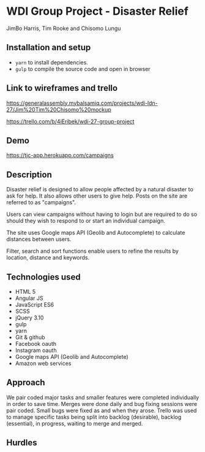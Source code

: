 # WDI Group Project - Disaster Relief
JimBo Harris, Tim Rooke and Chisomo Lungu


## Installation and setup

* `yarn` to install dependencies.
* `gulp` to compile the source code and open in browser

## Link to wireframes and trello
https://generalassembly.mybalsamiq.com/projects/wdi-ldn-27/Jim%20Tim%20Chisomo%20mockup

https://trello.com/b/4iEribek/wdi-27-group-project

## Demo

https://tjc-app.herokuapp.com/campaigns

## Description

Disaster relief is designed to allow people affected by a natural disaster to ask for help. It also allows other users to give help. Posts on the site are referred to as "campaigns".

Users can view campaigns without having to login but are required to do so should they wish to respond to or start an individual campaign.

The site uses Google maps API (Geolib and Autocomplete) to calculate distances between users.

Filter, search and sort functions enable users to refine the results by location, distance and keywords.

## Technologies used

* HTML 5
* Angular JS
* JavaScript ES6
* SCSS
* jQuery 3.10
* gulp
* yarn
* Git & github
* Facebook oauth
* Instagram oauth
* Google maps API (Geolib and Autocomplete)
* Amazon web services

## Approach

We pair coded major tasks and smaller features were completed individually in order to save time. Merges were done daily and bug fixing sessions were pair coded. Small bugs were fixed as and when they arose. Trello was used to manage specific tasks being split into backlog (desirable), backlog (essential), in progress, waiting to merge and merged.

## Hurdles
